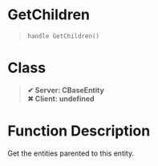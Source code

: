 # GetChildren
> `handle GetChildren()`
# Class
> __✔ Server: CBaseEntity__  
> __✖ Client: undefined__  
# Function Description
Get the entities parented to this entity.
